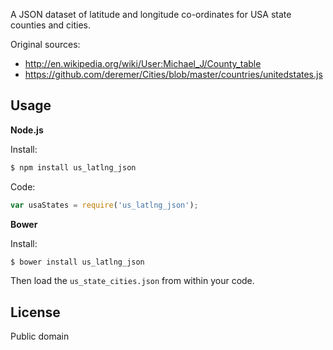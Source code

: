A JSON dataset of latitude and longitude co-ordinates for USA state counties and cities.

Original sources:

* http://en.wikipedia.org/wiki/User:Michael_J/County_table
* https://github.com/deremer/Cities/blob/master/countries/unitedstates.js

## Usage

**Node.js**

Install:

```bash
$ npm install us_latlng_json
```

Code: 

```js
var usaStates = require('us_latlng_json');
```

**Bower**

Install:

```bash
$ bower install us_latlng_json
```

Then load the `us_state_cities.json` from within your code.


## License

Public domain